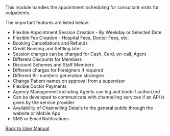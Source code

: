 This module handles the appointment scheduling for consultant visits for outpatients.

The important features are listed below.
* Flexible Appointment Session Creation - By Weekday or Selected Date
* Flexible Fee Creation - Hospital Fees, Doctor Fees, etc.
* Booking Cancellations and Refunds
* Credit Booking and Settling later
* Session charges can be charged for Cash, Card, on-call, Agent 
* Different Discounts for Members
* Discount Schemes and Staff Members
* Different charges for Foreigners if required
* Different Bill numbers generation strategies
* Change Patient names on approval from a supervisor
* Flexible Doctor Payments
* Agency Management including Agents can log and book if authorized
* Can be developed to communicate with channelling services if an API is given by the service provider
* Availability of Channelling Details to the general public through the website or Mobile App
* SMS or Email Notifications


[Back to User Manual](https://github.com/hmislk/hmis/wiki/User-Manual)